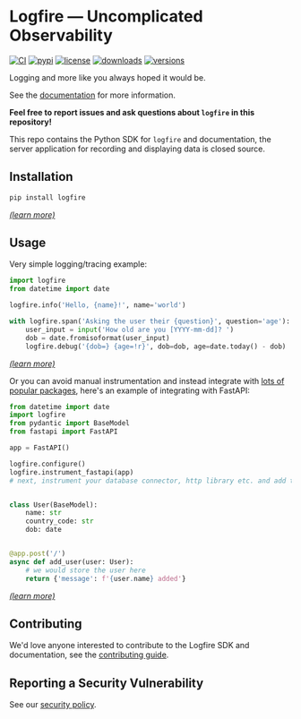 # Logfire — Uncomplicated Observability

[![CI](https://github.com/pydantic/logfire/actions/workflows/main.yml/badge.svg?event=push)](https://github.com/pydantic/logfire/actions?query=event%3Apush+branch%3Amain+workflow%3ACI)
[![pypi](https://img.shields.io/pypi/v/logfire.svg)](https://pypi.python.org/pypi/logfire)
[![license](https://img.shields.io/github/license/pydantic/logfire.svg)](https://github.com/pydantic/logfire/blob/main/LICENSE)
[![downloads](https://static.pepy.tech/badge/logfire/month)](https://pepy.tech/project/logfire)
[![versions](https://img.shields.io/pypi/pyversions/logfire.svg)](https://github.com/pydantic/logfire)

Logging and more like you always hoped it would be.

See the [documentation](https://docs.pydantic.dev/logfire/) for more information.

**Feel free to report issues and ask questions about `logfire` in this repository!**

This repo contains the Python SDK for `logfire` and documentation, the server application for recording and displaying data is closed source.

## Installation

```bash
pip install logfire
```
[_(learn more)_](https://docs.pydantic.dev/logfire/guides/first_steps/?h=install#install)

## Usage

Very simple logging/tracing example:

```python
import logfire
from datetime import date

logfire.info('Hello, {name}!', name='world')

with logfire.span('Asking the user their {question}', question='age'):
    user_input = input('How old are you [YYYY-mm-dd]? ')
    dob = date.fromisoformat(user_input)
    logfire.debug('{dob=} {age=!r}', dob=dob, age=date.today() - dob)
```
[_(learn more)_](https://docs.pydantic.dev/logfire/guides/onboarding_checklist/03_add_manual_tracing/)

Or you can avoid manual instrumentation and instead integrate with [lots of popular packages](https://github.com/samuelcolvin?tab=repositories), here's an example of integrating with FastAPI:

```py
from datetime import date
import logfire
from pydantic import BaseModel
from fastapi import FastAPI

app = FastAPI()

logfire.configure()
logfire.instrument_fastapi(app)
# next, instrument your database connector, http library etc. and add the logging handler


class User(BaseModel):
    name: str
    country_code: str
    dob: date


@app.post('/')
async def add_user(user: User):
    # we would store the user here
    return {'message': f'{user.name} added'}
```
[_(learn more)_](https://docs.pydantic.dev/logfire/integrations/fastapi/)

## Contributing

We'd love anyone interested to contribute to the Logfire SDK and documentation, see the [contributing guide](./CONTRIBUTING.md).

## Reporting a Security Vulnerability

See our [security policy](https://github.com/pydantic/.github).
